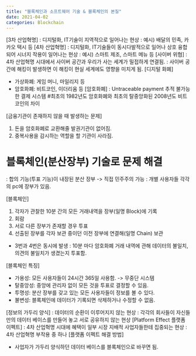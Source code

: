 ```yaml
---
title: "블록체인과 소프트웨어 기술 & 블록체인의 본질"
date: 2021-04-02
categories: Blockchain
---
```


[3차 산업혁명]
: 디지털화, IT기술이 지역적으로 일어나는 현상
: 예시) 배달의 민족, 카카오 택시 등
[4차 산업혁명]
: 디지털화, IT기술들이 동시다발적으로 일어나 상호 융합되어 시너지 작용이 일어나는 현상
: 예시) 스마트 제조, 스마트 메뉴 등
[사이버 위협]
: 4차 산업혁명 시대에서 사이버 공간과 우리가 사는 세계가 밀접하게 연결됨. 
: 사이버 공간에 해킹이 발생하면 이 해킹이 현실 세계에도 영향을 미치게 됨. 
[디지털 화폐]
- 가상화폐: 게임 머니, 마일리지 등
- 암호화폐: 비트코인, 이더리움 등
[암호화폐]
: Untraceable payment 추적 불가능한 결제 시스템
#최초의 1982년도 암호화폐와 최초의 탈중앙화된 2008년도 비트코인의 차이
  
[금융기관이 존재하지 않을 때 발생하는 문제]
1. 돈을 암호화폐로 교환해줄 발권기관이 없어짐.
2. 중복사용을 감시하는 역할을 할 기관이 사라짐.
# 블록체인(분산장부) 기술로 문제 해결
: 합의 기능(투표 기능)이 내장된 분산 장부 -> 직접 민주주의 가능
: 개별 사용자들 각각의 pc에 장부가 있음.

[블록체인]
1. 각자가 관찰한 10분 간의 모든 거래내역을 장부(일명 Block)에 기록
2. 회람
3. 서로 다른 장부가 존재할 경우 투표
4. 선출된 장부를 각자 보관 중이던 이전 장부에 연결해(일명 Chain) 보관
* 3번과 4번은 동시에 발생
: 10분 마다 암호화폐 거래 내역에 관해 데이터의 불일치, 의견의 불일치가 생겼는지 투표함. 

[블록체인 특징]
- 가용성: 모든 사용자들이 24시간 365일 사용함. -> 무중단 시스템
- 탈중앙성: 중앙에 관리자 없이 모든 것을 투표로 결정할 수 있음.
- 투명성: 분산 장부를 갖고 있는 모든 사용자들이 정보를 볼 수 있다.
- 불변성: 블록체인에 데이터가 기록되면 삭제하거나 수정할 수 없음.

[정보의 가두리 양식]
: 데이터의 순환이 이루어지지 않는 현상
: 각각의 회사들이 자신들만의 데이터 베이스를 만들어 놓고 서로 공유하지 않는 현상
[Platform Effect 플랫폼 이펙트]
: 4차 산업혁명 시대에 혜택이 일부 시장 지배적 사업자들한테 집중되는 현상
: 4차 산업혁명 부작용 중 하나
[플랫폼 이펙트 해결 방법]
- 사업자가 가두리 양식하던 데이터 베이스를 블록체인으로 바꾸면 됨.
